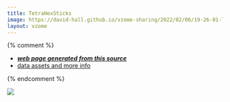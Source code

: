 ```yaml
---
title: TetraHexSticks
image: https://david-hall.github.io/vzome-sharing/2022/02/06/19-26-01-TetraHexSticks/TetraHexSticks.png
layout: vzome
---
```


{% comment %}
 - [***web page generated from this source***][post]
 - [data assets and more info][github]

[post]: <https://david-hall.github.io/vzome-sharing/2022/02/06/TetraHexSticks-19-26-01.html>
[github]: <https://github.com/david-hall/vzome-sharing/tree/main/2022/02/06/19-26-01-TetraHexSticks/>
{% endcomment %}

<vzome-viewer style="width: 100%; height: 65vh;"
       src="https://david-hall.github.io/vzome-sharing/2022/02/06/19-26-01-TetraHexSticks/TetraHexSticks.vZome" >
  <img src="https://david-hall.github.io/vzome-sharing/2022/02/06/19-26-01-TetraHexSticks/TetraHexSticks.png" />
</vzome-viewer>